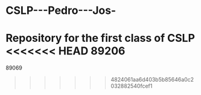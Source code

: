 # CSLP---Pedro---Jos-
Repository for the first class of CSLP
<<<<<<< HEAD
89206
=======
89069
>>>>>>> 4824061aa6d403b5b85646a0c2032882540fcef1
